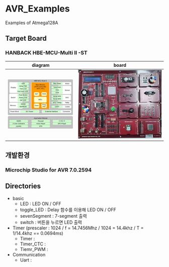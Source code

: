# AVR_Examples
Examples of Atmega128A
## Target Board
### HANBACK HBE-MCU-Multi II -ST   
|diagram|board|
|:---:|:---:|
|![block](./pic/block.jpg)|![device](./pic/sized_board.jpg)|

## 개발환경
### Microchip Studio for AVR 7.0.2594

## Directories
- basic   
  - LED : LED ON / OFF
  - toggle_LED : Delay 함수를 이용해 LED ON / OFF
  - sevenSegment : 7-segment 출력
  - switch : 버튼을 누르면 LED 출력
- Timer (prescaler : 1024 / f = 14.7456Mhz / 1024 = 14.4khz / T = 1/14.4khz == 0.0694ms)
  - Timer :
  - Timer_CTC :
  - Tiemr_PWM :
- Communication
  - Uart :  
